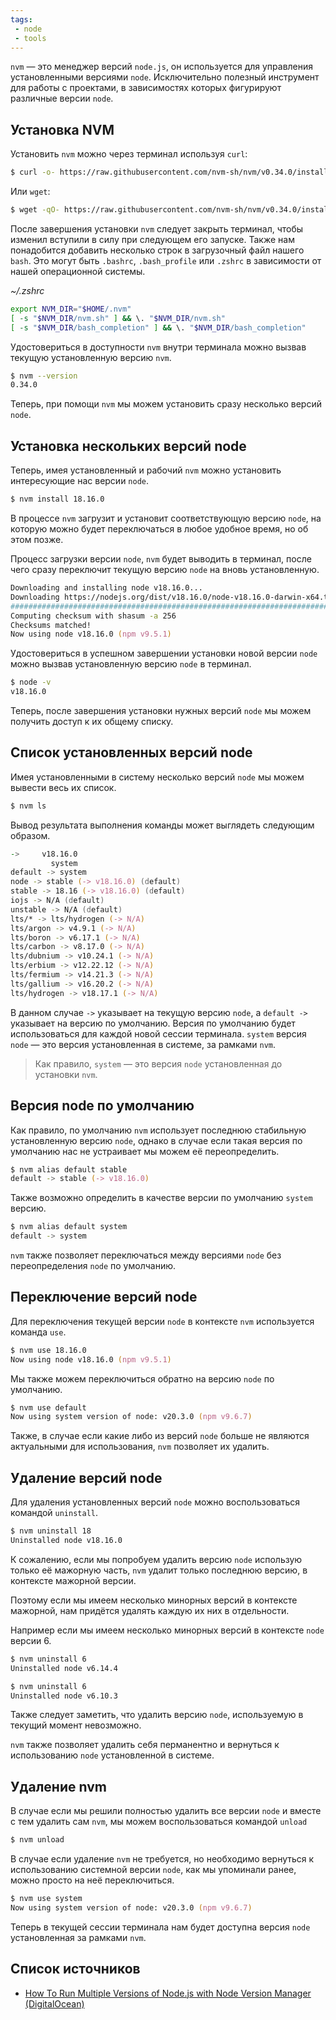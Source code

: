 ```yaml
---
tags:
 - node
 - tools
---
```


`nvm` — это менеджер версий `node.js`, он используется для управления установленными версиями `node`. Исключительно полезный инструмент для работы с проектами, в зависимостях которых фигурируют различные версии `node`.

## Установка NVM

Установить `nvm` можно через терминал используя `curl`:

```Zsh
$ curl -o- https://raw.githubusercontent.com/nvm-sh/nvm/v0.34.0/install.sh | bash
```

Или `wget`:

```Zsh
$ wget -qO- https://raw.githubusercontent.com/nvm-sh/nvm/v0.34.0/install.sh | bash
```

После завершения установки `nvm` следует закрыть терминал, чтобы изменил вступили в силу при следующем его запуске. Также нам понадобится добавить несколько строк в загрузочный файл нашего `bash`. Это могут быть `.bashrc`, `.bash_profile` или `.zshrc` в зависимости от нашей операционной системы.

*~/.zshrc*

```Zsh
export NVM_DIR="$HOME/.nvm"
[ -s "$NVM_DIR/nvm.sh" ] && \. "$NVM_DIR/nvm.sh"
[ -s "$NVM_DIR/bash_completion" ] && \. "$NVM_DIR/bash_completion"
```

Удостовериться в доступности `nvm` внутри терминала можно вызвав текущую установленную версию `nvm`.

```Zsh
$ nvm --version
0.34.0
```

Теперь, при помощи `nvm` мы можем установить сразу несколько версий `node`.

## Установка нескольких версий node

Теперь, имея установленный и рабочий `nvm` можно установить интересующие нас версии `node`.

```Zsh
$ nvm install 18.16.0
```

В процессе `nvm` загрузит и установит соответствующую версию `node`, на которую можно будет переключаться в любое удобное время, но об этом позже. 

Процесс загрузки версии `node`, `nvm` будет выводить в терминал, после чего сразу переключит текущую версию `node` на вновь установленную.

```Zsh
Downloading and installing node v18.16.0...
Downloading https://nodejs.org/dist/v18.16.0/node-v18.16.0-darwin-x64.tar.xz...
######################################################################### 100.0%
Computing checksum with shasum -a 256
Checksums matched!
Now using node v18.16.0 (npm v9.5.1)
```

Удостовериться в успешном завершении установки новой версии `node` можно вызвав установленную версию `node` в терминал.

```Zsh
$ node -v
v18.16.0
```

Теперь, после завершения установки нужных версий `node` мы можем получить доступ к их общему списку.

## Список установленных версий node

Имея установленными в систему несколько версий `node` мы можем вывести весь их список.

```Zsh
$ nvm ls
```

Вывод результата выполнения команды может выглядеть следующим образом.

```Zsh
->     v18.16.0
         system
default -> system
node -> stable (-> v18.16.0) (default)
stable -> 18.16 (-> v18.16.0) (default)
iojs -> N/A (default)
unstable -> N/A (default)
lts/* -> lts/hydrogen (-> N/A)
lts/argon -> v4.9.1 (-> N/A)
lts/boron -> v6.17.1 (-> N/A)
lts/carbon -> v8.17.0 (-> N/A)
lts/dubnium -> v10.24.1 (-> N/A)
lts/erbium -> v12.22.12 (-> N/A)
lts/fermium -> v14.21.3 (-> N/A)
lts/gallium -> v16.20.2 (-> N/A)
lts/hydrogen -> v18.17.1 (-> N/A)
```

В данном случае `->` указывает на текущую версию `node`, а `default ->` указывает на версию по умолчанию. Версия по умолчанию будет использоваться для каждой новой сессии терминала. `system` версия `node` — это версия установленная в системе, за рамками `nvm`.

> Как правило, `system` — это версия `node` установленная до установки `nvm`.

## Версия node по умолчанию

Как правило, по умолчанию `nvm` использует последнюю стабильную установленную версию `node`, однако в случае если такая версия по умолчанию нас не устраивает мы можем её переопределить.

```Zsh
$ nvm alias default stable
default -> stable (-> v18.16.0)
```

Также возможно определить в качестве версии по умолчанию `system` версию.

```Zsh
$ nvm alias default system
default -> system
```

`nvm` также позволяет переключаться между версиями `node` без переопределения `node` по умолчанию.

## Переключение версий node

Для переключения текущей версии `node` в контексте `nvm` используется команда `use`.

```Zsh
$ nvm use 18.16.0
Now using node v18.16.0 (npm v9.5.1)
```

Мы также можем переключиться обратно на версию `node` по умолчанию.

```Zsh
$ nvm use default
Now using system version of node: v20.3.0 (npm v9.6.7)
```

Также, в случае если какие либо из версий `node` больше не являются актуальными для использования, `nvm` позволяет их удалить.

## Удаление версий node

Для удаления установленных версий `node` можно воспользоваться командой `uninstall`.

```Zsh
$ nvm uninstall 18
Uninstalled node v18.16.0
```

К сожалению, если мы попробуем удалить версию `node` использую только её мажорную часть, `nvm` удалит только последнюю версию, в контексте мажорной версии.

Поэтому если мы имеем несколько минорных версий в контексте мажорной, нам придётся удалять каждую их них в отдельности.

Например если мы имеем несколько минорных версий в контексте `node` версии 6.

```Zsh
$ nvm uninstall 6
Uninstalled node v6.14.4

$ nvm uninstall 6
Uninstalled node v6.10.3
```

Также следует заметить, что удалить версию `node`, используемую в текущий момент невозможно.

`nvm` также позволяет удалить себя перманентно и вернуться к использованию `node` установленной в системе.

## Удаление nvm

В случае если мы решили полностью удалить все версии `node` и вместе с тем удалить сам `nvm`, мы можем воспользоваться командой `unload`

```Zsh
$ nvm unload
```

В случае если удаление `nvm` не требуется, но необходимо вернуться к использованию системной версии `node`, как мы упоминали ранее, можно просто на неё переключиться.

```Zsh
$ nvm use system
Now using system version of node: v20.3.0 (npm v9.6.7)
```

Теперь в текущей сессии терминала нам будет доступна версия `node` установленная за рамками `nvm`.
## Список источников

- [How To Run Multiple Versions of Node.js with Node Version Manager (DigitalOcean)](https://www.digitalocean.com/community/tutorials/nodejs-node-version-manager)